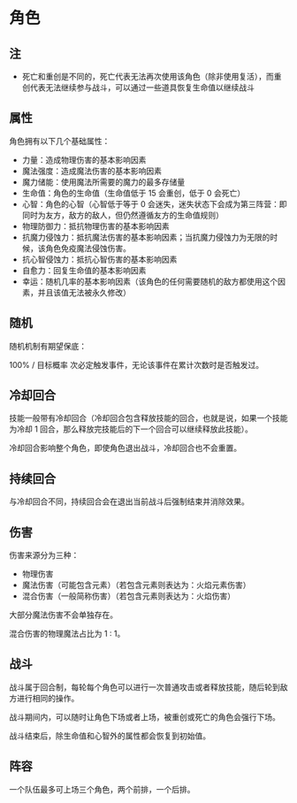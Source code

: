 # 角色

## 注

* 死亡和重创是不同的，死亡代表无法再次使用该角色（除非使用复活），而重创代表无法继续参与战斗，可以通过一些道具恢复生命值以继续战斗

## 属性

角色拥有以下几个基础属性：

* 力量：造成物理伤害的基本影响因素
* 魔法强度：造成魔法伤害的基本影响因素
* 魔力储能：使用魔法所需要的魔力的最多存储量
* 生命值：角色的生命值（生命值低于 15 会重创，低于 0 会死亡）
* 心智：角色的心智（心智低于等于 0 会迷失，迷失状态下会成为第三阵营：即同时为友方，敌方的敌人，但仍然遵循友方的生命值规则）
* 物理防御力：抵抗物理伤害的基本影响因素
* 抗魔力侵蚀力：抵抗魔法伤害的基本影响因素；当抗魔力侵蚀力为无限的时候，该角色免疫魔法侵蚀伤害。
* 抗心智侵蚀力：抵抗心智伤害的基本影响因素
* 自愈力：回复生命值的基本影响因素
* 幸运：随机几率的基本影响因素（该角色的任何需要随机的敌方都使用这个因素，并且该值无法被永久修改）

## 随机

随机机制有期望保底：

100% / 目标概率 次必定触发事件，无论该事件在累计次数时是否触发过。

## 冷却回合

技能一般带有冷却回合（冷却回合包含释放技能的回合，也就是说，如果一个技能为冷却 1 回合，那么释放完技能后的下一个回合可以继续释放此技能）。

冷却回合影响整个角色，即使角色退出战斗，冷却回合也不会重置。

## 持续回合

与冷却回合不同，持续回合会在退出当前战斗后强制结束并消除效果。

## 伤害

伤害来源分为三种：

* 物理伤害
* 魔法伤害（可能包含元素）（若包含元素则表达为：火焰元素伤害）
* 混合伤害（一般简称伤害）（若包含元素则表达为：火焰伤害）

大部分魔法伤害不会单独存在。

混合伤害的物理魔法占比为 1 : 1。

## 战斗

战斗属于回合制，每轮每个角色可以进行一次普通攻击或者释放技能，随后轮到敌方进行相同的操作。

战斗期间内，可以随时让角色下场或者上场，被重创或死亡的角色会强行下场。

战斗结束后，除生命值和心智外的属性都会恢复到初始值。

## 阵容

一个队伍最多可上场三个角色，两个前排，一个后排。

